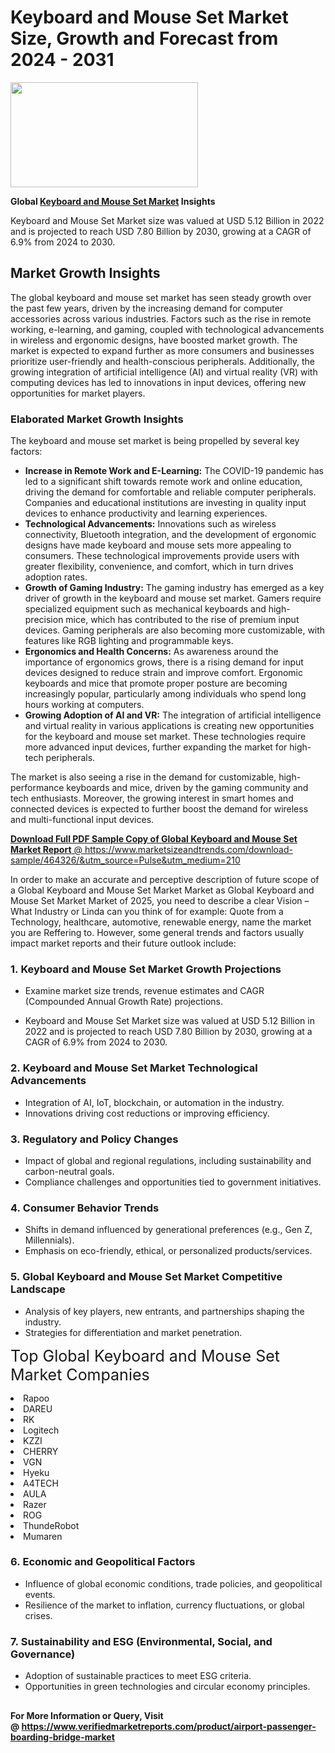 <H1>Keyboard and Mouse Set Market Size, Growth and Forecast from 2024 - 2031</H1><img class="aligncenter size-medium wp-image-584254" src="https://thirdeyenews.in/wp-content/uploads/2024/09/Global-Market-Research-300x168.jpeg" alt="" width="300" height="168" /><p><strong>Global&nbsp;<a href="https://www.marketsizeandtrends.com/download-sample/464326/&amp;utm_source=Pulse&amp;utm_medium=210">Keyboard and Mouse Set Market</a> Insights</strong></p><p>Keyboard and Mouse Set Market size was valued at USD 5.12 Billion in 2022 and is projected to reach USD 7.80 Billion by 2030, growing at a CAGR of 6.9% from 2024 to 2030.</p><p><h2>Market Growth Insights</h2> <p>The global keyboard and mouse set market has seen steady growth over the past few years, driven by the increasing demand for computer accessories across various industries. Factors such as the rise in remote working, e-learning, and gaming, coupled with technological advancements in wireless and ergonomic designs, have boosted market growth. The market is expected to expand further as more consumers and businesses prioritize user-friendly and health-conscious peripherals. Additionally, the growing integration of artificial intelligence (AI) and virtual reality (VR) with computing devices has led to innovations in input devices, offering new opportunities for market players.</p> <p><a href="download-sample-link"></a></p> <h3>Elaborated Market Growth Insights</h3> <p>The keyboard and mouse set market is being propelled by several key factors:</p> <ul> <li><strong>Increase in Remote Work and E-Learning:</strong> The COVID-19 pandemic has led to a significant shift towards remote work and online education, driving the demand for comfortable and reliable computer peripherals. Companies and educational institutions are investing in quality input devices to enhance productivity and learning experiences.</li> <li><strong>Technological Advancements:</strong> Innovations such as wireless connectivity, Bluetooth integration, and the development of ergonomic designs have made keyboard and mouse sets more appealing to consumers. These technological improvements provide users with greater flexibility, convenience, and comfort, which in turn drives adoption rates.</li> <li><strong>Growth of Gaming Industry:</strong> The gaming industry has emerged as a key driver of growth in the keyboard and mouse set market. Gamers require specialized equipment such as mechanical keyboards and high-precision mice, which has contributed to the rise of premium input devices. Gaming peripherals are also becoming more customizable, with features like RGB lighting and programmable keys.</li> <li><strong>Ergonomics and Health Concerns:</strong> As awareness around the importance of ergonomics grows, there is a rising demand for input devices designed to reduce strain and improve comfort. Ergonomic keyboards and mice that promote proper posture are becoming increasingly popular, particularly among individuals who spend long hours working at computers.</li> <li><strong>Growing Adoption of AI and VR:</strong> The integration of artificial intelligence and virtual reality in various applications is creating new opportunities for the keyboard and mouse set market. These technologies require more advanced input devices, further expanding the market for high-tech peripherals.</li> </ul> <p>The market is also seeing a rise in the demand for customizable, high-performance keyboards and mice, driven by the gaming community and tech enthusiasts. Moreover, the growing interest in smart homes and connected devices is expected to further boost the demand for wireless and multi-functional input devices.</p> <p><a href="get-more-link"></p><p><span class=""><strong>Download Full PDF Sample Copy of Global Keyboard and Mouse Set Market Report</strong> @ <a href="https://www.marketsizeandtrends.com/download-sample/464326/&amp;utm_source=Pulse&amp;utm_medium=210" target="_blank">https://www.marketsizeandtrends.com/download-sample/464326/&amp;utm_source=Pulse&amp;utm_medium=210</a></span></p><p>In order to make an accurate and perceptive description of future scope of a Global&nbsp;Keyboard and Mouse Set Market Market as Global&nbsp;Keyboard and Mouse Set Market Market of 2025, you need to describe a clear Vision &ndash; What Industry or Linda can you think of for example: Quote from a Technology, healthcare, automotive, renewable energy, name the market you are Reffering to. However, some general trends and factors usually impact market reports and their future outlook include:</p><h3>1.&nbsp;<strong>Keyboard and Mouse Set Market Growth Projections</strong></h3><ul><li>Examine market size trends, revenue estimates and CAGR (Compounded Annual Growth Rate) projections.</li><li><p>Keyboard and Mouse Set Market size was valued at USD 5.12 Billion in 2022 and is projected to reach USD 7.80 Billion by 2030, growing at a CAGR of 6.9% from 2024 to 2030.</p></li></ul><h3>2.&nbsp;<strong>Keyboard and Mouse Set Market Technological Advancements</strong></h3><ul><li>Integration of AI, IoT, blockchain, or automation in the industry.</li><li>Innovations driving cost reductions or improving efficiency.</li></ul><h3>3.&nbsp;<strong>Regulatory and Policy Changes</strong></h3><ul><li>Impact of global and regional regulations, including sustainability and carbon-neutral goals.</li><li>Compliance challenges and opportunities tied to government initiatives.</li></ul><h3>4.&nbsp;<strong>Consumer Behavior Trends</strong></h3><ul><li>Shifts in demand influenced by generational preferences (e.g., Gen Z, Millennials).</li><li>Emphasis on eco-friendly, ethical, or personalized products/services.</li></ul><h3>5.&nbsp;<strong>Global Keyboard and Mouse Set Market Competitive Landscape</strong></h3><ul><li>Analysis of key players, new entrants, and partnerships shaping the industry.</li><li>Strategies for differentiation and market penetration.</li></ul><p data-pm-slice="1 1 []"><span style="color: inherit; font-family: inherit; font-size: 25px;">Top Global Keyboard and Mouse Set Market Companies</span></p><div class="" data-test-id=""><p><li>Rapoo</li><li> DAREU</li><li> RK</li><li> Logitech</li><li> KZZI</li><li> CHERRY</li><li> VGN</li><li> Hyeku</li><li> A4TECH</li><li> AULA</li><li> Razer</li><li> ROG</li><li> ThundeRobot</li><li> Mumaren</li></p></div><h3>6.&nbsp;<strong>Economic and Geopolitical Factors</strong></h3><ul><li>Influence of global economic conditions, trade policies, and geopolitical events.</li><li>Resilience of the market to inflation, currency fluctuations, or global crises.</li></ul><h3>7.&nbsp;<strong>Sustainability and ESG (Environmental, Social, and Governance)</strong></h3><ul><li>Adoption of sustainable practices to meet ESG criteria.</li><li>Opportunities in green technologies and circular economy principles.</li></ul><h2><strong style="font-size: 14px;">For More Information or Query, Visit @&nbsp;</strong><a style="background-color: #ffffff; font-size: 14px;" href="https://www.marketsizeandtrends.com/report/keyboard-and-mouse-set-market/" target="_blank">https://www.verifiedmarketreports.com/product/airport-passenger-boarding-bridge-market</a></h2>
